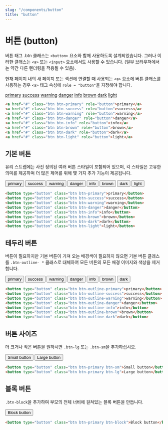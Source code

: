 ```yaml
---
slug: "/components/button"
title: "button"
---
```


# 버튼 (button)
버튼 태그
.btn 클래스는 ```<button>``` 요소와 함께 사용하도록 설계되었습니다. 그러나 이러한 클래스는 ```<a>``` 또는 ```<input>``` 요소에서도 사용할 수 있습니다. (일부 브라우저에서는 약간 다른 렌더링을 적용될 수 있음).

현재 페이지 내의 새 페이지 또는 섹션에 연결할 때 사용되는 ```<a>``` 요소에 버튼 클래스를 사용하는 경우 ```<a>``` 태그 속성에 ```role = "button"```을 지정해야 합니다.

<div class="card">
<div class="card-body">
<a href="#" onclick="return false;" class="btn btn-primary" role="button">primary</a>
<a href="#" onclick="return false;" class="btn btn-success" role="button">success</a>
<a href="#" onclick="return false;" class="btn btn-warning" role="button">warning</a>
<a href="#" onclick="return false;" class="btn btn-danger" role="button">danger</a>
<a href="#" onclick="return false;" class="btn btn-info" role="button">info</a>
<a href="#" onclick="return false;" class="btn btn-brown" role="button">brown</a>
<a href="#" onclick="return false;" class="btn btn-dark" role="button">dark</a>
<a href="#" onclick="return false;" class="btn btn-light" role="button">light</a>

```html
<a href="#" class="btn btn-primary" role="button">primary</a>
<a href="#" class="btn btn-success" role="button">success</a>
<a href="#" class="btn btn-warning" role="button">warning</a>
<a href="#" class="btn btn-danger" role="button">danger</a>
<a href="#" class="btn btn-info" role="button">info</a>
<a href="#" class="btn btn-brown" role="button">brown</a>
<a href="#" class="btn btn-dark" role="button">dark</a>
<a href="#" class="btn btn-light" role="button">light</a>
```
</div>
</div>

## 기본 버튼
유리 스트랩에는 사전 정의된 여러 버튼 스타일이 포함되어 있으며, 각 스타일은 고유한 의미를 제공하며 더 많은 제어를 위해 몇 가지 추가 기능이 제공됩니다.
<div class="card">
<div class="card-body">
<button type="button" class="btn btn-primary">primary</button>
<button type="button" class="btn btn-success">success</button>
<button type="button" class="btn btn-warning">warning</button>
<button type="button" class="btn btn-danger">danger</button>
<button type="button" class="btn btn-info">info</button>
<button type="button" class="btn btn-brown">brown</button>
<button type="button" class="btn btn-dark">dark</button>
<button type="button" class="btn btn-light">light</button>

```html
<button type="button" class="btn btn-primary">primary</button>
<button type="button" class="btn btn-success">success</button>
<button type="button" class="btn btn-warning">warning</button>
<button type="button" class="btn btn-danger">danger</button>
<button type="button" class="btn btn-info">info</button>
<button type="button" class="btn btn-brown">brown</button>
<button type="button" class="btn btn-dark">dark</button>
<button type="button" class="btn btn-light">light</button>
```
</div>
</div>

## 테두리 버튼
버튼이 필요하지만 기본 버튼이 가져 오는 배경색이 필요하지 않으면 기본 버튼 클래스를 ```.btn-outline- *``` 클래스로 대체하여 모든 버튼의 모든 배경 이미지와 색상을 제거합니다.
<div class="card">
<div class="card-body">
<button type="button" class="btn btn-outline-primary">primary</button>
<button type="button" class="btn btn-outline-success">success</button>
<button type="button" class="btn btn-outline-warning">warning</button>
<button type="button" class="btn btn-outline-danger">danger</button>
<button type="button" class="btn btn-outline-info">info</button>
<button type="button" class="btn btn-outline-brown">brown</button>
<button type="button" class="btn btn-outline-dark">dark</button>

```html
<button type="button" class="btn btn-outline-primary">primary</button>
<button type="button" class="btn btn-outline-success">success</button>
<button type="button" class="btn btn-outline-warning">warning</button>
<button type="button" class="btn btn-outline-danger">danger</button>
<button type="button" class="btn btn-outline-info">info</button>
<button type="button" class="btn btn-outline-brown">brown</button>
<button type="button" class="btn btn-outline-dark">dark</button>
```
</div>
</div>

## 버튼 사이즈
더 크거나 작은 버튼을 원하시면 ```.btn-lg``` 또는 ```.btn-sm```을 추가하십시오.
<div class="card">
<div class="card-body">
<button type="button" class="btn btn-primary btn-sm">Small button</button>
<button type="button" class="btn btn-primary btn-lg">Large button</button>

```html
<button type="button" class="btn btn-primary btn-sm">Small button</button>
<button type="button" class="btn btn-primary btn-lg">Large button</button>
```
</div>
</div>

## 블록 버튼
```.btn-block```을 추가하여 부모의 전체 너비에 걸쳐있는 블록 버튼을 만듭니다.
<div class="card">
<div class="card-body">
<button type="button" class="btn btn-primary btn-block">Block button</button>

```html
<button type="button" class="btn btn-primary btn-block">Block button</button>
```
</div>
</div>
